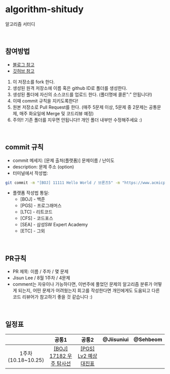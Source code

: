 # algorithm-shitudy
알고리즘 서터디

<br>

## 참여방법
- [블로그 참고](https://waytocse.tistory.com/m/59)
- [깃허브 참고](https://github.com/ellynhan/challenge100-codingtest-study)
1. 이 저장소를 fork 한다.
2. 생성된 원격 저장소에 이름 혹은 github ID로 폴더를 생성한다.
3. 생성된 폴더에 자신의 소스코드를 업로드 한다. (폴더명에 콜론":" 안됩니다!)
4. 이때 commit 규칙을 지키도록한다!
5. 원본 저장소로 Pull Request를 한다. (매주 5문제 이상, 5문제 중 2문제는 공통문제, 매주 화요일에 Merge 및 코드리뷰 예정)
6. 주의!! 기존 폴더를 지우면 안됩니다!! 개인 폴더 내부만 수정해주세요 :)

<br>

## commit 규칙
- commit 메세지: [문제 출처(플랫폼)] 문제이름 / 난이도
- description: 문제 주소 (option)
- 터미널에서 작성법:
```bash
git commit -m "[BOJ] 11111 Hello World / 브론즈5" -m "https://www.acmicpc.net/problem/2557"
```
- 플랫폼 작성법 통일: 
  - [BOJ] - 백준
  - [PGS] - 프로그래머스
  - [LTC] - 리트코드
  - [CFS] - 코드포스
  - [SEA] - 삼성SW Expert Academy
  - [ETC] - 그외

<br>

## PR규칙
- PR 제목: 이름 / 주차 / 몇 문제
- Jisun Lee / 8월 1주차 / 4문제
- comment는 자유이나 가능하다면, 이번주에 풀었던 문제의 알고리즘 분류가 어떻게 되는지,
어떤 문제가 어려웠는지 회고를 작성한다면 개인에게도 도움되고 다른 코드 리뷰어가 참고하기 좋을 것 같습니다 :)

<br>

## 일정표
| |공통1|공통2|@Jiisuniui|@Sehbeom|
|:-:|:-:|:-:|:-:|:-:|
|1주차<br>(10.18~10.25)|[[BOJ] 17182 우주 탐사선](https://www.acmicpc.net/problem/17182)|[[PGS] Lv2 예상 대진표](https://school.programmers.co.kr/learn/courses/30/lessons/12985)| | |
